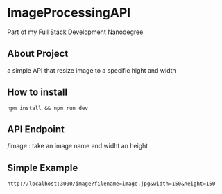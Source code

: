 # ImageProcessingAPI
Part of my Full Stack Development Nanodegree

## About Project

a simple API that resize image to a specific hight and width

## How to install

```
npm install && npm run dev
```

## API Endpoint

/image : take an image name and widht an height

## Simple Example

```
http://localhost:3000/image?filename=image.jpg&width=150&height=150
```
